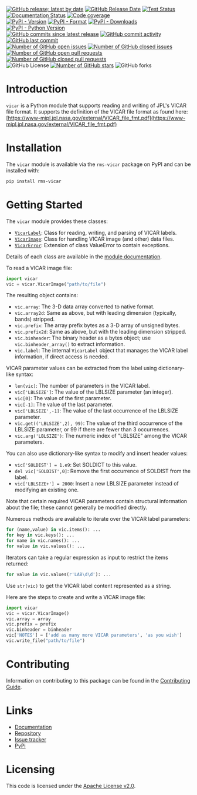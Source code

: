 [![GitHub release; latest by date](https://img.shields.io/github/v/release/SETI/rms-vicar)](https://github.com/SETI/rms-vicar/releases)
[![GitHub Release Date](https://img.shields.io/github/release-date/SETI/rms-vicar)](https://github.com/SETI/rms-vicar/releases)
[![Test Status](https://img.shields.io/github/actions/workflow/status/SETI/rms-vicar/run-tests.yml?branch=main)](https://github.com/SETI/rms-vicar/actions)
[![Documentation Status](https://readthedocs.org/projects/rms-vicar/badge/?version=latest)](https://rms-vicar.readthedocs.io/en/latest/?badge=latest)
[![Code coverage](https://img.shields.io/codecov/c/github/SETI/rms-vicar/main?logo=codecov)](https://codecov.io/gh/SETI/rms-vicar)
<br />
[![PyPI - Version](https://img.shields.io/pypi/v/rms-vicar)](https://pypi.org/project/rms-vicar)
[![PyPI - Format](https://img.shields.io/pypi/format/rms-vicar)](https://pypi.org/project/rms-vicar)
[![PyPI - Downloads](https://img.shields.io/pypi/dm/rms-vicar)](https://pypi.org/project/rms-vicar)
[![PyPI - Python Version](https://img.shields.io/pypi/pyversions/rms-vicar)](https://pypi.org/project/rms-vicar)
<br />
[![GitHub commits since latest release](https://img.shields.io/github/commits-since/SETI/rms-vicar/latest)](https://github.com/SETI/rms-vicar/commits/main/)
[![GitHub commit activity](https://img.shields.io/github/commit-activity/m/SETI/rms-vicar)](https://github.com/SETI/rms-vicar/commits/main/)
[![GitHub last commit](https://img.shields.io/github/last-commit/SETI/rms-vicar)](https://github.com/SETI/rms-vicar/commits/main/)
<br />
[![Number of GitHub open issues](https://img.shields.io/github/issues-raw/SETI/rms-vicar)](https://github.com/SETI/rms-vicar/issues)
[![Number of GitHub closed issues](https://img.shields.io/github/issues-closed-raw/SETI/rms-vicar)](https://github.com/SETI/rms-vicar/issues)
[![Number of GitHub open pull requests](https://img.shields.io/github/issues-pr-raw/SETI/rms-vicar)](https://github.com/SETI/rms-vicar/pulls)
[![Number of GitHub closed pull requests](https://img.shields.io/github/issues-pr-closed-raw/SETI/rms-vicar)](https://github.com/SETI/rms-vicar/pulls)
<br />
![GitHub License](https://img.shields.io/github/license/SETI/rms-vicar)
[![Number of GitHub stars](https://img.shields.io/github/stars/SETI/rms-vicar)](https://github.com/SETI/rms-vicar/stargazers)
![GitHub forks](https://img.shields.io/github/forks/SETI/rms-vicar)

# Introduction

`vicar` is a Python module that supports reading and writing of JPL's VICAR file format. It supports the definition of the VICAR file format as found here:
[https://www-mipl.jpl.nasa.gov/external/VICAR_file_fmt.pdf](https://www-mipl.jpl.nasa.gov/external/VICAR_file_fmt.pdf)

# Installation

The `vicar` module is available via the `rms-vicar` package on PyPI and can be
installed with:

```sh
pip install rms-vicar
```

# Getting Started

The `vicar` module provides these classes:

- [`VicarLabel`](https://rms-vicar.readthedocs.io/en/latest/module.html#vicar.VicarLabel):
  Class for reading, writing, and parsing of VICAR labels.
- [`VicarImage`](https://rms-vicar.readthedocs.io/en/latest/module.html#vicar.VicarImage):
  Class for handling VICAR image (and other) data files.
- [`VicarError`](https://rms-vicar.readthedocs.io/en/latest/module.html#vicar.VicarError):
  Extension of class ValueError to contain exceptions.

Details of each class are available in the [module documentation](https://rms-vicar.readthedocs.io/en/latest/module.html).


To read a VICAR image file:

```python
import vicar
vic = vicar.VicarImage("path/to/file")
```

The resulting object contains:

- `vic.array`: The 3-D data array converted to native format.
- `vic.array2d`: Same as above, but with leading dimension (typically, bands) stripped.
- `vic.prefix`: The array prefix bytes as a 3-D array of unsigned bytes.
- `vic.prefix2d`: Same as above, but with the leading dimension stripped.
- `vic.binheader`: The binary header as a bytes object; use `vic.binheader_array()` to
  extract information.
- `vic.label`: The internal `VicarLabel` object that manages the VICAR label information,
  if direct access is needed.

VICAR parameter values can be extracted from the label using dictionary-like syntax:

- `len(vic)`: The number of parameters in the VICAR label.
- `vic['LBLSIZE']`: The value of the LBLSIZE parameter (an integer).
- `vic[0]`: The value of the first parameter.
- `vic[-1]`: The value of the last parameter.
- `vic['LBLSIZE',-1]`: The value of the last occurrence of the LBLSIZE parameter.
- `vic.get(('LBLSIZE',2), 99)`: The value of the third occurrence of the LBLSIZE
  parameter, or 99 if there are fewer than 3 occurrences.
- `vic.arg('LBLSIZE')`: The numeric index of "LBLSIZE" among the VICAR parameters.

You can also use dictionary-like syntax to modify and insert header values:

- `vic['SOLDIST'] = 1.e9`: Set SOLDICT to this value.
- `del vic['SOLDIST',0]`: Remove the first occurrence of SOLDIST from the label.
- `vic['LBLSIZE+'] = 2000`: Insert a new LBLSIZE parameter instead of modifying an
  existing one.

Note that certain required VICAR parameters contain structural information about the file;
these cannot generally be modified directly.

Numerous methods are available to iterate over the VICAR label parameters:

```python
for (name,value) in vic.items(): ...
for key in vic.keys(): ...
for name in vic.names(): ...
for value in vic.values(): ...
```

Iterators can take a regular expression as input to restrict the items returned:

```python
for value in vic.values(r'LAB\d\d'): ...
```

Use `str(vic)` to get the VICAR label content represented as a string.

Here are the steps to create and write a VICAR image file:

```python
import vicar
vic = vicar.VicarImage()
vic.array = array
vic.prefix = prefix
vic.binheader = binheader
vic['NOTES'] = ['add as many more VICAR parameters', 'as you wish']
vic.write_file("path/to/file")
```

# Contributing

Information on contributing to this package can be found in the
[Contributing Guide](https://github.com/SETI/rms-vicar/blob/main/CONTRIBUTING.md).

# Links

- [Documentation](https://rms-vicar.readthedocs.io)
- [Repository](https://github.com/SETI/rms-vicar)
- [Issue tracker](https://github.com/SETI/rms-vicar/issues)
- [PyPi](https://pypi.org/project/rms-vicar)

# Licensing

This code is licensed under the [Apache License v2.0](https://github.com/SETI/rms-vicar/blob/main/LICENSE).
